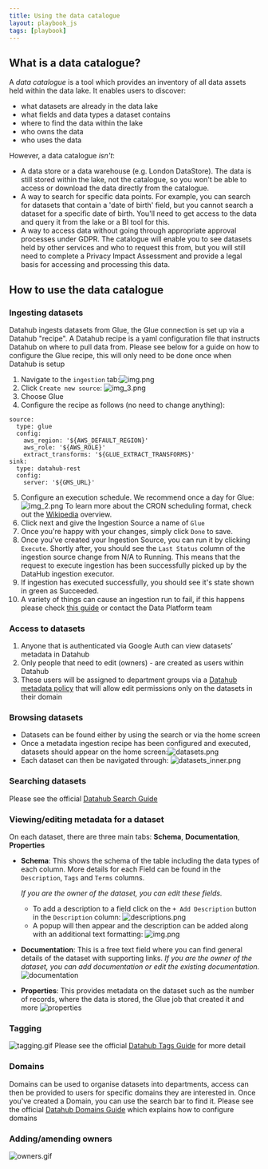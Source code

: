 ```yaml
---
title: Using the data catalogue
layout: playbook_js
tags: [playbook]
---
```


## What is a data catalogue?

A _data catalogue_ is a tool which provides an inventory of all data assets held within the data lake. It enables users to discover:

- what datasets are already in the data lake
- what fields and data types a dataset contains
- where to find the data within the lake
- who owns the data
- who uses the data

However, a data catalogue _isn't_:

- A data store or a data warehouse (e.g. London DataStore). The data is still stored within the lake, not the catalogue, so you won't be able to access or download the data directly from the catalogue.
- A way to search for specific data points. For example, you can search for datasets that contain a 'date of birth' field, but you cannot search a dataset for a specific date of birth. You'll need to get access to the data and query it from the lake or a BI tool for this.
- A way to access data without going through appropriate approval processes under GDPR. The catalogue will enable you to see datasets held by other services and who to request this from, but you will still need to complete a Privacy Impact Assessment and provide a legal basis for accessing and processing this data.

## How to use the data catalogue

### Ingesting datasets

Datahub ingests datasets from Glue, the Glue connection is set up via a Datahub "recipe".
A Datahub recipe is a yaml configuration file that instructs Datahub on where to pull data from. 
Please see below for a guide on how to configure the Glue recipe, this will only need to be done once when Datahub is setup

1. Navigate to the ```ingestion``` tab:![img.png](../images/ingestion.png)
2. Click ```Create new source```: ![img_3.png](../images/create_new_source.png)
3. Choose Glue
4. Configure the recipe as follows (no need to change anything):
```
source:
  type: glue
  config:
    aws_region: '${AWS_DEFAULT_REGION}'
    aws_role: '${AWS_ROLE}'
    extract_transforms: '${GLUE_EXTRACT_TRANSFORMS}'
sink:
  type: datahub-rest
  config:
    server: '${GMS_URL}'
```
5. Configure an execution schedule. We recommend once a day for Glue:![img_2.png](../images/cron_schedule.png) To learn more about the CRON scheduling format, check out the [Wikipedia](https://en.wikipedia.org/wiki/Cron) overview.
6. Click next and give the Ingestion Source a name of ```Glue```
7. Once you're happy with your changes, simply click ```Done``` to save.
8. Once you've created your Ingestion Source, you can run it by clicking ```Execute```. Shortly after, you should see the ```Last Status``` column of the ingestion source change from N/A to Running. This means that the request to execute ingestion has been successfully picked up by the DataHub ingestion executor.
9. If ingestion has executed successfully, you should see it's state shown in green as Succeeded.
10. A variety of things can cause an ingestion run to fail, if this happens please check [this guide](https://datahubproject.io/docs/ui-ingestion/#debugging-a-failed-ingestion-run) or contact the Data Platform team

### Access to datasets

1. Anyone that is authenticated via Google Auth can view datasets’ metadata in Datahub
2. Only people that need to edit (owners) - are created as users within Datahub
3. These users will be assigned to department groups via a [Datahub metadata policy](https://datahubproject.io/docs/policies) that will allow edit permissions only on the datasets in their domain

### Browsing datasets

* Datasets can be found either by using the search or via the home screen
* Once a metadata ingestion recipe has been configured and executed, datasets should appear on the home screen:![datasets.png](../images/datasets.png)
* Each dataset can then be navigated through: ![datasets_inner.png](../images/datasets_inner.png)

### Searching datasets

Please see the official [Datahub Search Guide](https://datahubproject.io/docs/how/search)

### Viewing/editing metadata for a dataset

On each dataset, there are three main tabs: **Schema**, **Documentation**, **Properties** 

* **Schema**: This shows the schema of the table including the data types of each column. 
  More details for each Field can be found in the `Description`, `Tags` and `Terms` columns.
  
  *If you are the owner of the dataset, you can edit these fields.* 
  * To add a description to a field click on the ```+ Add Description``` button in the ```Description``` column: ![descriptions.png](../images/descriptions.png)
  * A popup will then appear and the description can be added along with an additional text formatting: ![img.png](../images/adding_descriptions.png)

* **Documentation**: This is a free text field where you can find general details of the dataset with supporting links.
  *If you are the owner of the dataset, you can add documentation or edit the existing documentation.*
  ![documentation](../images/dataset-documentation.png)
  

* **Properties**: This provides metadata on the dataset such as the number of records, where the data is stored, the Glue job that created it and more
![properties](../images/dataset-properties.png)
  
### Tagging

![tagging.gif](../images/tagging.gif)
Please see the official [Datahub Tags Guide](https://datahubproject.io/docs/tags) for more detail

### Domains
Domains can be used to organise datasets into departments, access can then be provided to users for specific domains they are interested in. 
Once you've created a Domain, you can use the search bar to find it. 
Please see the official [Datahub Domains Guide](https://datahubproject.io/docs/domains) which explains how to configure domains


### Adding/amending owners

![owners.gif](../images/adding_owners.gif)
